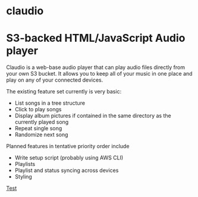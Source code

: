 claudio
=======

# S3-backed HTML/JavaScript Audio player

Claudio is a web-base audio player that can play audio files directly from your own S3 bucket. It allows you to keep all of your music in one place and play on any of your connected devices. 

The existing feature set currently is very basic:

+ List songs in a tree structure
+ Click to play songs
+ Display album pictures if contained in the same directory as the currently played song
+ Repeat single song
+ Randomize next song

Planned features in tentative priority order include

+ Write setup script (probably using AWS CLI)
+ Playlists
+ Playlist and status syncing across devices
+ Styling

[Test](https://askcli.s3.amazonaws.com/ask-cli-dest.mp4)